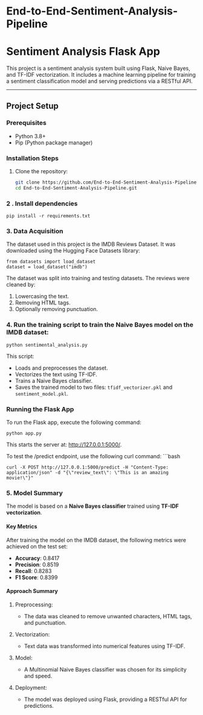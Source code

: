 # End-to-End-Sentiment-Analysis-Pipeline

# Sentiment Analysis Flask App

This project is a sentiment analysis system built using Flask, Naive Bayes, and TF-IDF vectorization. It includes a machine learning pipeline for training a sentiment classification model and serving predictions via a RESTful API.

---

## Project Setup

### Prerequisites
- Python 3.8+
- Pip (Python package manager)

### Installation Steps
1. Clone the repository:
    ```bash
    git clone https://github.com/End-to-End-Sentiment-Analysis-Pipeline.git
    cd End-to-End-Sentiment-Analysis-Pipeline.git

### 2 . Install dependencies
    pip install -r requirements.txt


 ### 3. Data Acquisition
The dataset used in this project is the IMDB Reviews Dataset. It was downloaded using the Hugging Face Datasets library:

    from datasets import load_dataset
    dataset = load_dataset("imdb")
The dataset was split into training and testing datasets. The reviews were cleaned by:

1. Lowercasing the text.
2. Removing HTML tags.
3. Optionally removing punctuation.

### 4. Run the training script to train the Naive Bayes model on the IMDB dataset:
    python sentimental_analysis.py

This script:
- Loads and preprocesses the dataset.
- Vectorizes the text using TF-IDF.
- Trains a Naive Bayes classifier.
- Saves the trained model to two files: `tfidf_vectorizer.pkl` and `sentiment_model.pkl`.

### Running the Flask App
To run the Flask app, execute the following command:
    
    python app.py
 This starts the server at: http://127.0.0.1:5000/.
 
 To test the /predict endpoint, use the following curl command:
     ```bash
    
    curl -X POST http://127.0.0.1:5000/predict -H "Content-Type: application/json" -d "{\"review_text\": \"This is an amazing movie!\"}"

### 5. Model Summary

The model is based on a **Naive Bayes classifier** trained using **TF-IDF vectorization**.

#### Key Metrics
After training the model on the IMDB dataset, the following metrics were achieved on the test set:

- **Accuracy**: 0.8417
- **Precision**: 0.8519
- **Recall**: 0.8283
- **F1 Score**: 0.8399

#### Approach Summary
1. Preprocessing:
   - The data was cleaned to remove unwanted characters, HTML tags, and punctuation.

2. Vectorization:
   - Text data was transformed into numerical features using TF-IDF.

3. Model:
   - A Multinomial Naive Bayes classifier was chosen for its simplicity and speed.

4. Deployment:
   - The model was deployed using Flask, providing a RESTful API for predictions.






